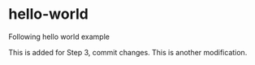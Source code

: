 # hello-world
Following hello world example

This is added for Step 3, commit changes.
This is another modification.
